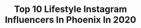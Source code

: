 ---
title: Top 10 Lifestyle Instagram Influencers In Phoenix In 2020
description: >-
  Find top lifestyle Instagram influencers in Phoenix in 2020. Most popular hashtags: #phoenix #lifestyle #quarantine #ad.
platform: Instagram
profiles:
  - username: "whatlolalikes"
    fullname: >-
      LOLA
    location: "United States"
    followers: 334902
    engagement: 366
    commentsToLikes: 0.019508
    id: ck0ub2zoydosb0i19d3bit2nk
    verified: false
    hashtags: "#restaurantstrong, #ad, #hellofreshpartner, #getyourlulon"
  - username: "jordibago"
    fullname: >-
      Jordi Bago
    location: "United States"
    followers: 83569
    engagement: 379
    commentsToLikes: 0.006385
    id: ck0txo59zjukj0i19czl1rx94
    verified: false
    hashtags: "#mtbvideo, #giveaway, #flow, #hero"
  - username: "cassidymendezona"
    fullname: >-
      Cassidy Mendezona
    location: "United States"
    followers: 33005
    engagement: 201
    commentsToLikes: 0.117596
    id: ckaoss42nsupf0i785wryg7se
    verified: false
    hashtags: "#immunetihealth, #cbd, #cbdoil, #immuneti"
  - username: "foxsportsaz"
    fullname: >-
      FOX Sports Arizona
    location: "United States"
    followers: 39974
    engagement: 82
    commentsToLikes: 0.027453
    id: ck6uftpttz2pt0j71qqlnykif
    verified: true
    hashtags: "#sunsdayclassics, #rjperfectday, #yourneighborneedsyou"
  - username: "buuwushu"
    fullname: >-
      Buu Wushu
    location: "United States"
    followers: 21937
    engagement: 350
    commentsToLikes: 0.004639
    id: ck14hgxpxa9yj0i198oj20wf3
    verified: false
    hashtags: "#horseriding, #martialartsfitness, #shuangdao, #butterflykick"
  - username: "adokiye"
    fullname: >-
      Arc, Amb, ADOKIYE NGOZI KYRIAN
    location: "United States"
    followers: 101395
    engagement: 99
    commentsToLikes: 0.065970
    id: ck5hoaxm6p8yq0i11zxgmg1va
    verified: true
    hashtags: "#urbanlife, #vegasbaby, #fashionista, #hoodie"
  - username: "derekhurtado"
    fullname: >-
      Derek Hurtado
    location: "United States"
    followers: 19010
    engagement: 106
    commentsToLikes: 0.050121
    id: ck55m0hww2wap0i11wotejj96
    verified: false
    hashtags: "#newyearsresolution, #rickybobby, #lamodels, #dogselfie"
  - username: "thesandraduran"
    fullname: >-
      sandra duran ☽ ✩ phoenix, az
    location: "United States"
    followers: 3503
    engagement: 2126
    commentsToLikes: 0.427462
    id: ckaoy2ggqfs8m0i788uury4rm
    verified: false
    hashtags: "#shinelikesandra, #besafeoutthere, #phoenixblogger, #shein"
  - username: "stylesrevealed"
    fullname: >-
      SUSAN
    location: "United States"
    followers: 34703
    engagement: 319
    commentsToLikes: 0.051518
    id: ck5c23bwtwguc0i111agtwl57
    verified: false
    hashtags: "#quarantine, #netflix, #wishfulthinking, #happyfriday"
  - username: "k._e._l._l._y_"
    fullname: >-
      Kelly RN, BSN
    location: "United States"
    followers: 6780
    engagement: 541
    commentsToLikes: 0.114048
    id: ck5ztaklp01r20i14ircn4klw
    verified: false
    hashtags: "#lovethem, #curls, #mayfourth, #canonphotography"
---